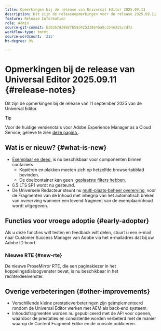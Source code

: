 ```yaml
---
title: Opmerkingen bij de release van Universal Editor 2025.09.11
description: Dit zijn de releaseopmerkingen voor de release 2025.09.11 van de Universal Editor.
feature: Release Information
role: Admin
source-git-commit: b30367d3892fb58d42533864ba9c354e355c7d7a
workflow-type: tm+mt
source-wordcount: '215'
ht-degree: 0%

---
```



# Opmerkingen bij de release van Universal Editor 2025.09.11 {#release-notes}

Dit zijn de opmerkingen bij de release van 11 september 2025 van de Universal Editor.

>[!TIP]
>
>Voor de huidige versienota&#39;s voor Adobe Experience Manager as a Cloud Service, gelieve te zien [&#x200B; deze pagina &#x200B;](/help/release-notes/release-notes-cloud/release-notes-current.md).

## Wat is er nieuw? {#what-is-new}

* [&#x200B; Exemplaar en deeg &#x200B;](/help/sites-cloud/authoring/universal-editor/authoring.md#copy-paste) is nu beschikbaar voor componenten binnen containers.
   * Kopiëren en plakken moeten zich op hetzelfde browsertabblad bevinden.
   * De doelcontainer kan geen [&#x200B; geplaatste filters hebben.](/help/implementing/universal-editor/filtering.md)
* 6.5 LTS SP1 wordt nu gesteund.
* De Universele Redacteur steunt nu [&#x200B; multi-plaats-beheer overerving &#x200B;](/help/sites-cloud/authoring/universal-editor/inheritance.md) voor de Fragmenten van de Inhoud met inbegrip van het automatisch breken van overerving wanneer een levend fragment van de exemplaarinhoud wordt uitgegeven.

## Functies voor vroege adoptie {#early-adopter}

Als u deze functies wilt testen en feedback wilt delen, stuurt u een e-mail naar Customer Success Manager van Adobe via het e-mailadres dat bij uw Adobe ID hoort.

### Nieuwe RTE {#new-rte}

De nieuwe ProseMirror RTE, die een paginakiezer in het koppelingsdialoogvenster bevat, is nu beschikbaar in het rechterdeelvenster.

## Overige verbeteringen {#other-improvements}

* Verschillende kleine prestatieverbeteringen zijn geïmplementeerd rondom de Universal Editor werken met AEM als back-end systeem.
* Inhoudsfragmenten worden nu gepubliceerd met de API voor openen, waardoor de prestaties en consistentie worden verbeterd met de manier waarop de Content Fragment Editor en de console publiceren.

